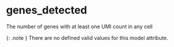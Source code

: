 # genes_detected
The number of genes with at least one UMI count in any cell


{: .note }
There are no defined valid values for this model attribute.
